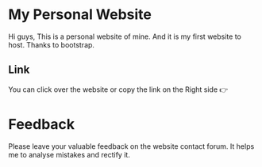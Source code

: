 # My Personal Website

Hi guys, 
This is a personal website of mine. And it is my first website to host. 
Thanks to bootstrap.

## Link

You can click over the website or copy the link on the Right side 👉


# Feedback

Please leave your valuable feedback on the website contact forum. It helps me to analyse mistakes and rectify it.
